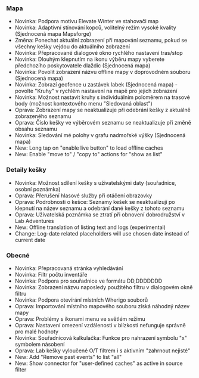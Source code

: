 ### Mapa
- Novinka: Podpora motivu Elevate Winter ve stahovači map
- Novinka: Adaptivní stínování kopců, volitelný režim vysoké kvality (Sjednocená mapa Mapsforge)
- Změna: Ponechat aktuální zobrazení při mapování seznamu, pokud se všechny kešky vejdou do aktuálního zobrazení
- Novinka: Přepracované dialogové okno rychlého nastavení tras/stop
- Novinka: Dlouhým klepnutím na ikonu výběru mapy vyberete předchozího poskytovatele dlaždic (Sjednocená mapa)
- Novinka: Povolit zobrazení názvu offline mapy v doprovodném souboru (Sjednocená mapa)
- Novinka: Zobrazí geofence u zastávek labek (Sjednocená mapa) - povolte "Kruhy" v rychlém nastavení na mapě pro jejich zobrazení
- Novinka: Možnost nastavit kruhy s individuálním poloměrem na trasové body (možnost kontextového menu "Sledovaná oblast")
- Oprava: Zobrazení mapy se neaktualizuje při odebrání kešky z aktuálně zobrazeného seznamu
- Oprava: Číslo kešky ve výběrovém seznamu se neaktualizuje při změně obsahu seznamu
- Novinka: Sledování mé polohy v grafu nadmořské výšky (Sjednocená mapa)
- New: Long tap on "enable live button" to load offline caches
- New: Enable "move to" / "copy to" actions for "show as list"

### Detaily kešky
- Novinka: Možnost sdílení kešky s uživatelskými daty (souřadnice, osobní poznámka)
- Oprava: Přerušení hlasové služby při otáčení obrazovky
- Oprava: Podrobnosti o kešce: Seznamy kešek se neaktualizují po klepnutí na název seznamu a odebrání dané kešky z tohoto seznamu
- Oprava: Uživatelská poznámka se ztratí při obnovení dobrodružství v Lab Adventures
- New: Offline translation of listing text and logs (experimental)
- Change: Log-date related placeholders will use chosen date instead of current date

### Obecné
- Novinka: Přepracovaná stránka vyhledávání
- Novinka: Filtr počtu inventáře
- Novinka: Podpora pro souřadnice ve formátu DD,DDDDDDD
- Novinka: Zobrazení názvu naposledy použitého filtru v dialogovém okně filtru
- Novinka: Podpora otevírání místních Wherigo souborů
- Oprava: Importování místního mapového souboru získá náhodný název mapy
- Oprava: Problémy s ikonami menu ve světlém režimu
- Oprava: Nastavení omezení vzdálenosti v blízkosti nefunguje správně pro malé hodnoty
- Novinka: Souřadnicová kalkulačka: Funkce pro nahrazení symbolu "x" symbolem násobení
- Oprava: Lab kešky vyloučené O/T filtrem i s aktivním "zahrnout nejisté"
- New: Add "Remove past events" to list "all"
- New: Show connector for "user-defined caches" as active in source filter
